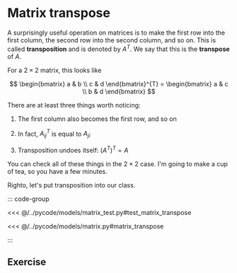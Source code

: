 # Matrix transpose

A surprisingly useful operation on matrices is to make the first row into the
first column, the second row into the second column, and so on. This is called
**transposition** and is denoted by $A^{T}$. We say that this is the
**transpose** of $A$.

For a $2 \times 2$ matrix, this looks like

$$
\begin{bmatrix} a & b \\ c & d \end{bmatrix}^{T}
= \begin{bmatrix} a & c \\ b & d \end{bmatrix}
$$

There are at least three things worth noticing:

1. The first column also becomes the first row, and so on

1. In fact, $A^{T}_{ij}$ is equal to $A_{ji}$

1. Transposition undoes itself: $\left( A^T \right) ^T = A$

You can check all of these things in the $2 \times 2$ case. I'm going to make a
cup of tea, so you have a few minutes.

Righto, let's put transposition into our class.

::: code-group

<<< @/../pycode/models/matrix_test.py#test_matrix_transpose

<<< @/../pycode/models/matrix.py#matrix_transpose

:::

## Exercise

<Exercise id="matrix-transpose" />
